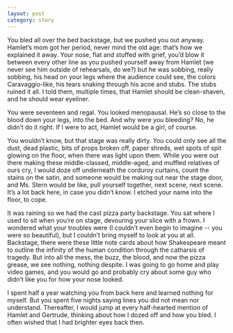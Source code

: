 ```yaml
---
layout: post
category: story
---
```

You bled all over the bed backstage, but we pushed you out anyway. Hamlet’s mom got her period, never mind the old age: that’s how we explained it away. Your nose, flat and stuffed with grief, you’d blow it between every other line as you pushed yourself away from Hamlet (we never see him outside of rehearsals, do we?) but he was sobbing, really sobbing, his head on your legs where the audience could see, the colors Caravaggio-like, his tears snaking through his acne and stubs. The stubs ruined it all. I told them, multiple times, that Hamlet should be clean-shaven, and he should wear eyeliner. 

You were seventeen and regal. You looked menopausal. He’s so close to the blood down your legs, into the bed. And why were you bleeding? No, he didn’t do it right. If I were to act, Hamlet would be a girl, of course. 

You wouldn’t know, but that stage was really dirty. You could only see all the dust, dead plastic, bits of props broken off, paper shreds, wet spots of spit glowing on the floor, when there was light upon them. While you were out there making these middle-classed, middle-aged, and muffled relatives of ours cry, I would doze off underneath the corduroy curtains, count the stains on the satin, and someone would be making out near the stage door, and Ms. Stern would be like, pull yourself together, next scene, next scene. It’s a lot back here, in case you didn’t know. I etched your name into the floor, to cope.

It was raining so we had the cast pizza party backstage. You sat where I used to sit when you’re on stage, devouring your slice with a frown. I wondered what your troubles were (I couldn’t even begin to imagine -- you were so beautiful), but I couldn’t bring myself to look at you at all. Backstage, there were these little note cards about how Shakespeare meant to outline the infinity of the human condition through the catharsis of tragedy. But into all the mess, the buzz, the blood, and now the pizza grease, we see nothing, nothing despite. I was going to go home and play video games, and you would go and probably cry about some guy who didn’t like you for how your nose looked. 

I spent half a year watching you from back here and learned nothing for myself. But you spent five nights saying lines you did not mean nor understand. Thereafter, I would jump at every half-hearted mention of Hamlet and Gertrude, thinking about how I dozed off and how you bled. I often wished that I had brighter eyes back then.
